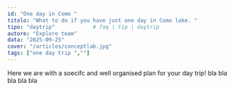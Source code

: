 ```yaml
---
id: "One day in Como "
titolo: "What to do if you have just one day in Como lake. "
tipo: "daytrip"            # faq | tip | daytrip
autore: "Explore team"
data: "2025-09-25"
cover: "/articles/conceptlab.jpg"
tags: ["one day trip ",""]
---
```


Here we are with a soecifc and well organised plan for your day trip! 
bla 
bla bla 
bla bla 


